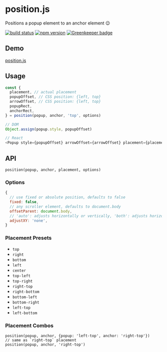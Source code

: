 # position.js

Positions a popup element to an anchor element 😉

[![build status](https://img.shields.io/travis/ambar/position.js/master.svg?style=flat-square)](https://travis-ci.org/ambar/position.js)
[![npm version](https://img.shields.io/npm/v/position.js.svg?style=flat-square)](https://www.npmjs.com/package/position.js)
[![Greenkeeper badge](https://badges.greenkeeper.io/ambar/position.js.svg)](https://greenkeeper.io/)

## Demo

[position.js](http://ambar.li/position.js/)

## Usage

```js
const {
  placement, // actual placement
  popupOffset, // CSS position: {left, top}
  arrowOffset, // CSS position: {left, top}
  popupRect,
  anchorRect,
} = position(popup, anchor, 'top', options)

// DOM
Object.assign(popup.style, popupOffset)

// React
<Popup style={popupOffset} arrowOffset={arrowOffset} placement={placement} />
```

## API

`position(popup, anchor, placement, options)`

### Options

```js
{
  // use fixed or absolute position, defaults to false
  fixed: false,
  // any scroller element, defaults to document.body
  offsetParent: document.body,
  // 'auto': adjusts horizontally or vertically, 'both': adjusts horizontally and vertically, defaults to 'none'
  adjustXY: 'none',
}
```

### Placement Presets

- `top`
- `right`
- `bottom`
- `left`
- `center`
- `top-left`
- `top-right`
- `right-top`
- `right-bottom`
- `bottom-left`
- `bottom-right`
- `left-top`
- `left-bottom`

### Placement Combos

```
position(popup, anchor, {popup: 'left-top', anchor: 'right-top'})
// same as `right-top` placement
position(popup, anchor, 'right-top')
```
